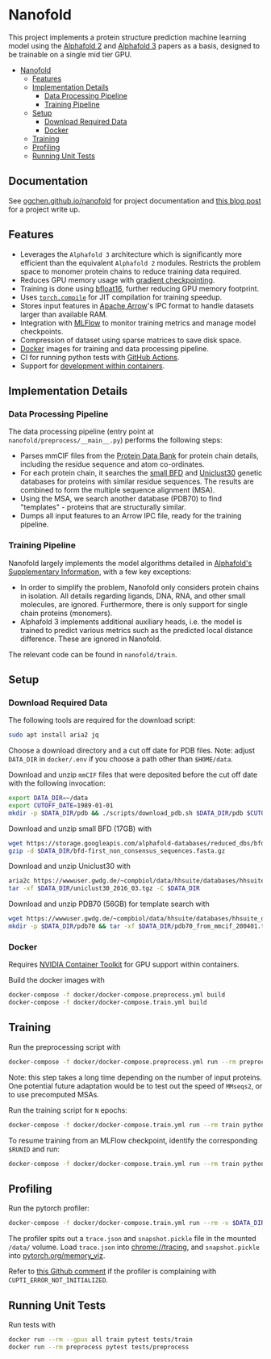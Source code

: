 # Nanofold
This project implements a protein structure prediction machine learning model using the [Alphafold 2](https://www.nature.com/articles/s41586-021-03819-2) and [Alphafold 3](https://www.nature.com/articles/s41586-024-07487-w) papers as a basis, designed to be trainable on a single mid tier GPU.

- [Nanofold](#nanofold)
  - [Features](#features)
  - [Implementation Details](#implementation-details)
    - [Data Processing Pipeline](#data-processing-pipeline)
    - [Training Pipeline](#training-pipeline)
  - [Setup](#setup)
    - [Download Required Data](#download-required-data)
    - [Docker](#docker)
  - [Training](#training)
  - [Profiling](#profiling)
  - [Running Unit Tests](#running-unit-tests)

## Documentation
See [ogchen.github.io/nanofold](https://ogchen.github.io/nanofold/) for project documentation and [this blog post](https://medium.com/@ogchen/the-worst-method-for-learning-ml-reproducing-alphafold-8e9badfacce9) for a project write up.

## Features
* Leverages the `Alphafold 3` architecture which is significantly more efficient than the equivalent `Alphafold 2` modules. Restricts the problem space to monomer protein chains to reduce training data required.
* Reduces GPU memory usage with [gradient checkpointing](https://pytorch.org/docs/stable/checkpoint.html).
* Training is done using [bfloat16](https://pytorch.org/docs/stable/amp.html), further reducing GPU memory footprint.
* Uses [`torch.compile`](https://pytorch.org/docs/stable/generated/torch.compile.html) for JIT compilation for training speedup.
* Stores input features in [Apache Arrow](https://arrow.apache.org/docs/index.html)'s IPC format to handle datasets larger than available RAM.
* Integration with [MLFlow](https://mlflow.org/) to monitor training metrics and manage model checkpoints.
* Compression of dataset using sparse matrices to save disk space.
* [Docker](https://www.docker.com/) images for training and data processing pipeline.
* CI for running python tests with [GitHub Actions](https://docs.github.com/en/actions).
* Support for [development within containers](https://code.visualstudio.com/docs/devcontainers/containers).


## Implementation Details
### Data Processing Pipeline
The data processing pipeline (entry point at `nanofold/preprocess/__main__.py`) performs the following steps:
* Parses mmCIF files from the [Protein Data Bank](https://www.rcsb.org/) for protein chain details, including the residue sequence and atom co-ordinates.
* For each protein chain, it searches the [small BFD](https://bfd.mmseqs.com/) and [Uniclust30](https://uniclust.mmseqs.com/) genetic databases for proteins with similar residue sequences. The results are combined to form the multiple sequence alignment (MSA).
* Using the MSA, we search another database (PDB70) to find "templates" - proteins that are structurally similar.
* Dumps all input features to an Arrow IPC file, ready for the training pipeline.

### Training Pipeline
Nanofold largely implements the model algorithms detailed in [Alphafold's Supplementary Information](https://static-content.springer.com/esm/art%3A10.1038%2Fs41586-024-07487-w/MediaObjects/41586_2024_7487_MOESM1_ESM.pdf), with a few key exceptions:
* In order to simplify the problem, Nanofold only considers protein chains in isolation. All details regarding ligands, DNA, RNA, and other small molecules, are ignored. Furthermore, there is only support for single chain proteins (monomers).
* Alphafold 3 implements additional auxiliary heads, i.e. the model is trained to predict various metrics such as the predicted local distance difference. These are ignored in Nanofold.

The relevant code can be found in `nanofold/train`.

## Setup
### Download Required Data
The following tools are required for the download script:
```bash
sudo apt install aria2 jq
```

Choose a download directory and a cut off date for PDB files. Note: adjust `DATA_DIR` in `docker/.env` if you choose a path
other than `$HOME/data`.

Download and unzip `mmCIF` files that were deposited before the cut off date with the following invocation:
```bash
export DATA_DIR=~/data
export CUTOFF_DATE=1989-01-01
mkdir -p $DATA_DIR/pdb && ./scripts/download_pdb.sh $DATA_DIR/pdb $CUTOFF_DATE
```

Download and unzip small BFD (17GB) with
```bash
wget https://storage.googleapis.com/alphafold-databases/reduced_dbs/bfd-first_non_consensus_sequences.fasta.gz -P $DATA_DIR
gzip -d $DATA_DIR/bfd-first_non_consensus_sequences.fasta.gz
```

Download and unzip Uniclust30 with
```bash
aria2c https://wwwuser.gwdg.de/~compbiol/data/hhsuite/databases/hhsuite_dbs/old-releases/uniclust30_2016_03.tgz -d $DATA_DIR
tar -xf $DATA_DIR/uniclust30_2016_03.tgz -C $DATA_DIR
```

Download and unzip PDB70 (56GB) for template search with
```bash
wget https://wwwuser.gwdg.de/~compbiol/data/hhsuite/databases/hhsuite_dbs/old-releases/pdb70_from_mmcif_200401.tar.gz -P $DATA_DIR
mkdir -p $DATA_DIR/pdb70 && tar -xf $DATA_DIR/pdb70_from_mmcif_200401.tar.gz -C $DATA_DIR/pdb70
```

### Docker
Requires [NVIDIA Container Toolkit](https://docs.nvidia.com/datacenter/cloud-native/container-toolkit/latest/install-guide.html)
for GPU support within containers.

Build the docker images with
```bash
docker-compose -f docker/docker-compose.preprocess.yml build
docker-compose -f docker/docker-compose.train.yml build
```

## Training
Run the preprocessing script with
```bash
docker-compose -f docker/docker-compose.preprocess.yml run --rm preprocess python -m nanofold.preprocess -m /data/pdb/ -c /preprocess/ -o /preprocess/features.arrow --small_bfd /data/bfd-first_non_consensus_sequences.fasta --pdb70 /data/pdb70/pdb70 --uniclust30 /data/uniclust30_2016_03/uniclust30_2016_03
```
Note: this step takes a long time depending on the number of input proteins. One potential future adaptation would be to test out the speed of `MMseqs2`, or to use precomputed MSAs.

Run the training script for `N` epochs:
```bash
docker-compose -f docker/docker-compose.train.yml run --rm train python -m nanofold.train -c config/config.json -i /preprocess/features.arrow --mlflow --max-epoch $N
```

To resume training from an MLFlow checkpoint, identify the corresponding `$RUNID` and run:
```bash
docker-compose -f docker/docker-compose.train.yml run --rm train python -m nanofold.train -r $RUNID -i /preprocess/features.arrow --mlflow --max-epoch $N
```

## Profiling
Run the pytorch profiler:
```bash
docker-compose -f docker/docker-compose.train.yml run --rm -v $DATA_DIR:/data train python -m nanofold.profile -c config/config.json -i /preprocess/features.arrow --mode time --mode memory
```
The profiler spits out a `trace.json` and `snapshot.pickle` file in the mounted `/data/` volume.
Load `trace.json` into [chrome://tracing](chrome://tracing/), and `snapshot.pickle` into [pytorch.org/memory_viz](https://pytorch.org/memory_viz).

Refer to [this Github comment](https://github.com/pytorch/pytorch/issues/99615#issuecomment-1827386273) if the profiler is complaining with `CUPTI_ERROR_NOT_INITIALIZED`.

## Running Unit Tests
Run tests with
```bash
docker run --rm --gpus all train pytest tests/train
docker run --rm preprocess pytest tests/preprocess
```
